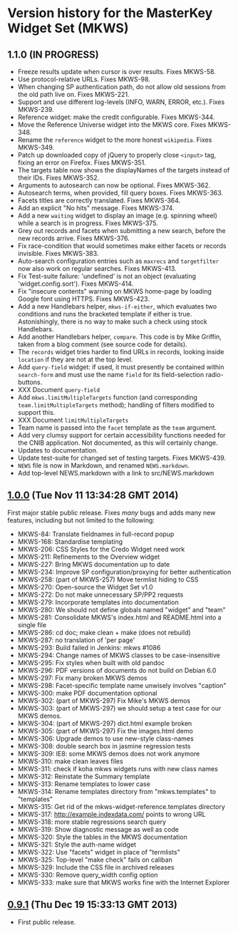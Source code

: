 # Version history for the MasterKey Widget Set (MKWS)

## 1.1.0 (IN PROGRESS)

* Freeze results update when cursor is over results. Fixes MKWS-58.
* Use protocol-relative URLs. Fixes MKWS-98.
* When changing SP authentication path, do not allow old sessions from the old path live on. Fixes MKWS-221.
* Support and use different log-levels (INFO, WARN, ERROR, etc.). Fixes MKWS-239.
* Reference widget: make the credit configurable. Fixes MKWS-344.
* Move the Reference Universe widget into the MKWS core. Fixes MKWS-348.
* Rename the `reference` widget to the more honest `wikipedia`. Fixes MKWS-349.
* Patch up downloaded copy of jQuery to properly close `<input>` tag, fixing an error on Firefox. Fixes MKWS-351.
* The targets table now shows the displayNames of the targets instead of their IDs. Fixes MKWS-352.
* Arguments to autosearch can now be optional. Fixes MKWS-362.
* Autosearch terms, when provided, fill query boxes. Fixes MKWS-363.
* Facets titles are correctly translated. Fixes MKWS-364.
* Add an explicit "No hits" message. Fixes MKWS-374.
* Add a new `waiting` widget to display an image (e.g. spinning wheel) while a search is in progress. Fixes MKWS-375.
* Grey out records and facets when submitting a new search, before the new records arrive. Fixes MKWS-376.
* Fix race-condition that would sometimes make either facets or records invisible. Fixes MKWS-383.
* Auto-search configuration entries such as `maxrecs` and `targetfilter` now also work on regular searches. Fixes MKWS-413.
* Fix Test-suite failure: 'undefined' is not an object (evaluating 'widget.config.sort'). Fixes MKWS-414.
* Fix "insecure contents" warning on MKWS home-page by loading Google font using HTTPS. Fixes MKWS-423.
* Add a new Handlebars helper, `mkws-if-either`, which evaluates two conditions and runs the bracketed template if either is true. Astonishingly, there is no way to make such a check using stock Handlebars.
* Add another Handlebars helper, `compare`. This code is by Mike Griffin, taken from a blog comment (see source code for details).
* The `records` widget tries harder to find URLs in records, looking inside `location` if they are not at the top level.
* Add `query-field` widget: if used, it must presently be contained within `search-form` and must use the name `field` for its field-selection radio-buttons.
* XXX Document `query-field`
* Add `mkws.limitMultipleTargets` function (and corresponding `team.limitMultipleTargets` method); handling of filters modified to support this.
* XXX Document `limitMultipleTargets`
* Team name is passed into the `facet` template as the `team` argument.
* Add very clumsy support for certain accessibility functions needed for the CNIB application. Not documented, as this will certainly change.
* Updates to documentation.
* Update test-suite for changed set of testing targets. Fixes MKWS-439.
* `NEWS` file is now in Markdown, and renamed `NEWS.markdown`.
* Add top-level NEWS.markdown with a link to src/NEWS.markdown

## [1.0.0](https://github.com/indexdata/mkws/tree/1.0.0) (Tue Nov 11 13:34:28 GMT 2014)

First major stable public release. Fixes _many_ bugs and adds
many new features, including but not limited to the following:

* MKWS-84:	Translate fieldnames in full-record popup
* MKWS-168:	Standardise templating
* MKWS-206:	CSS Styles for the Credo Widget need work
* MKWS-211:	Refinements to the Overview widget
* MKWS-227:	Bring MKWS documentation up to date
* MKWS-234:	Improve SP configuration/proxying for better authentication
* MKWS-258:	(part of MKWS-257) Move termlist hiding to CSS
* MKWS-270:	Open-source the Widget Set v1.0
* MKWS-272:	Do not make unnecessary SP/PP2 requests
* MKWS-279:	Incorporate templates into documentation
* MKWS-280:	We should not define globals named "widget" and "team"
* MKWS-281:	Consolidate MKWS's index.html and README.html into a single file
* MKWS-286:	cd doc; make clean + make (does not rebuild)
* MKWS-287:	no translation of 'per page'
* MKWS-293:	Build failed in Jenkins: mkws #1086
* MKWS-294:	Change names of MKWS classes to be case-insensitive
* MKWS-295:	Fix styles when built with old pandoc
* MKWS-296:	PDF versions of documents do not build on Debian 6.0
* MKWS-297:	Fix many broken MKWS demos
* MKWS-298:	Facet-specific template name unwisely involves "caption"
* MKWS-300:	make PDF documentation optional
* MKWS-302:	(part of MKWS-297) Fix Mike's MKWS demos
* MKWS-303:	(part of MKWS-297) we should setup a test case for our MKWS demos.
* MKWS-304:	(part of MKWS-297) dict.html example broken
* MKWS-305:	(part of MKWS-297) Fix the images.html demo
* MKWS-306:	Upgrade demos to use new-style class-names
* MKWS-308:	double search box in jasmine regression tests
* MKWS-309:	IE8: some MKWS demos does not work anymore
* MKWS-310:	make clean leaves files
* MKWS-311:	check if koha mkws widgets runs with new class names
* MKWS-312:	Reinstate the Summary template
* MKWS-313:	Rename templates to lower case
* MKWS-314:	Rename templates directory from "mkws.templates" to "templates"
* MKWS-315:	Get rid of the mkws-widget-reference.templates directory
* MKWS-317:	http://example.indexdata.com/ points to wrong URL
* MKWS-318:	more stable regressions search query
* MKWS-319:	Show diagnostic message as well as code
* MKWS-320:	Style the tables in the MKWS documentation
* MKWS-321:	Style the auth-name widget
* MKWS-322:	Use "facets" widget in place of "termlists"
* MKWS-325:	Top-level "make check" fails on caliban
* MKWS-329:	Include the CSS file in archived releases
* MKWS-330:	Remove query_width config option
* MKWS-333:	make sure that MKWS works fine with the Internet Explorer

## [0.9.1](https://github.com/indexdata/mkws/tree/0.9.1) (Thu Dec 19 15:33:13 GMT 2013)

* First public release.

